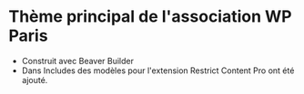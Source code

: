 # Thème principal de l'association WP Paris

* Construit avec Beaver Builder
* Dans Includes des modèles pour l'extension Restrict Content Pro ont été ajouté. 